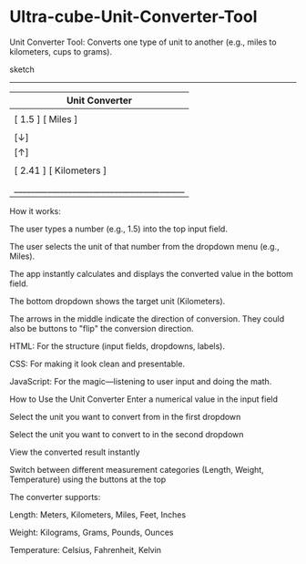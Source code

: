 # Ultra-cube-Unit-Converter-Tool
Unit Converter Tool: Converts one type of unit to another (e.g., miles to kilometers, cups to grams).

sketch
 _________________________________________
|         Unit Converter                  |
|-----------------------------------------|
|                                         |
|  [ 1.5 ]  [ Miles ]                     |
|                                         |
|          [↓]                            |
|          [↑]                            |
|                                         |
|  [ 2.41 ] [ Kilometers ]                |
|                                         |
|_________________________________________|

How it works:

The user types a number (e.g., 1.5) into the top input field.

The user selects the unit of that number from the dropdown menu (e.g., Miles).

The app instantly calculates and displays the converted value in the bottom field.

The bottom dropdown shows the target unit (Kilometers).

The arrows in the middle indicate the direction of conversion. They could also be buttons to "flip" the conversion direction.

HTML: For the structure (input fields, dropdowns, labels).

CSS: For making it look clean and presentable.

JavaScript: For the magic—listening to user input and doing the math.

How to Use the Unit Converter
Enter a numerical value in the input field

Select the unit you want to convert from in the first dropdown

Select the unit you want to convert to in the second dropdown

View the converted result instantly

Switch between different measurement categories (Length, Weight, Temperature) using the buttons at the top

The converter supports:

Length: Meters, Kilometers, Miles, Feet, Inches

Weight: Kilograms, Grams, Pounds, Ounces

Temperature: Celsius, Fahrenheit, Kelvin
